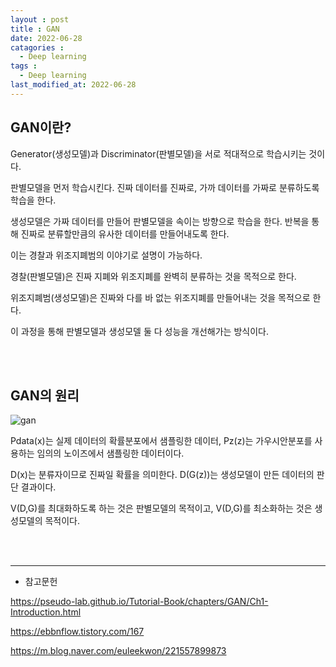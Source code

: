 ```yaml
---
layout : post
title : GAN
date: 2022-06-28
catagories : 
  - Deep learning
tags : 
  - Deep learning
last_modified_at: 2022-06-28
---
```


## GAN이란?
Generator(생성모델)과 Discriminator(판별모델)을 서로 적대적으로 학습시키는 것이다.

판별모델을 먼저 학습시킨다. 진짜 데이터를 진짜로, 가까 데이터를 가짜로 분류하도록 학습을 한다.

생성모델은 가짜 데이터를 만들어 판별모델을 속이는 방향으로 학습을 한다. 반복을 통해 진짜로 분류할만큼의 유사한 데이터를 만들어내도록 한다.

이는 경찰과 위조지폐범의 이야기로 설명이 가능하다.

경찰(판별모델)은 진짜 지폐와 위조지폐를 완벽히 분류하는 것을 목적으로 한다.

위조지폐범(생성모델)은 진짜와 다를 바 없는 위조지폐를 만들어내는 것을 목적으로 한다.

이 과정을 통해 판별모델과 생성모델 둘 다 성능을 개선해가는 방식이다.

<br><br>

## GAN의 원리
![gan](https://user-images.githubusercontent.com/76985302/176186382-ea844630-47d7-474c-a525-7a58134f86e6.PNG)

Pdata(x)는 실제 데이터의 확률분포에서 샘플링한 데이터, Pz(z)는 가우시안분포를 사용하는 임의의 노이즈에서 샘플링한 데이터이다.

D(x)는 분류자이므로 진짜일 확률을 의미한다. D(G(z))는 생성모델이 만든 데이터의 판단 결과이다.

V(D,G)를 최대화하도록 하는 것은 판별모델의 목적이고, V(D,G)를 최소화하는 것은 생성모델의 목적이다.

<br><br>

---

- 참고문헌

<https://pseudo-lab.github.io/Tutorial-Book/chapters/GAN/Ch1-Introduction.html>

<https://ebbnflow.tistory.com/167>

<https://m.blog.naver.com/euleekwon/221557899873>

